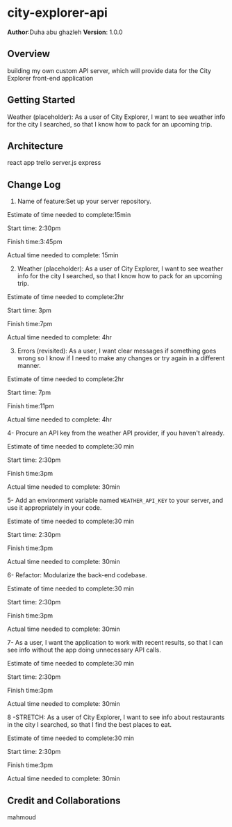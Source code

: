 # city-explorer-api


**Author**:Duha abu ghazleh
**Version**: 1.0.0 

## Overview
 building my own custom API server, which will provide data for the City Explorer front-end application

## Getting Started

Weather (placeholder): As a user of City Explorer, I want to see weather info for the city I searched, so that I know how to pack for an upcoming trip.

## Architecture
react app
trello
server.js
express


## Change Log

1. Name of feature:Set up your server repository.

Estimate of time needed to complete:15min

Start time: 2:30pm 

Finish time:3:45pm

Actual time needed to complete: 15min

2. Weather (placeholder): As a user of City Explorer, I want to see weather info for the city I searched, so that I know how to pack for an upcoming trip.

Estimate of time needed to complete:2hr

Start time: 3pm

Finish time:7pm

Actual time needed to complete: 4hr


3. Errors (revisited): As a user, I want clear messages if something goes wrong so I know if I need to make any changes or try again in a different manner.

Estimate of time needed to complete:2hr

Start time: 7pm

Finish time:11pm

Actual time needed to complete: 4hr

4-  Procure an API key from the weather API provider, if you haven't already.

Estimate of time needed to complete:30 min

Start time: 2:30pm

Finish time:3pm

Actual time needed to complete: 30min

5- Add an environment variable named `WEATHER_API_KEY` to your server, and use it appropriately in your code.

Estimate of time needed to complete:30 min

Start time: 2:30pm

Finish time:3pm

Actual time needed to complete: 30min

6- Refactor: Modularize the back-end codebase.

Estimate of time needed to complete:30 min

Start time: 2:30pm

Finish time:3pm

Actual time needed to complete: 30min


7- As a user, I want the application to work with recent results, so that I can see info without the app doing unnecessary API calls.

Estimate of time needed to complete:30 min

Start time: 2:30pm

Finish time:3pm

Actual time needed to complete: 30min


8 -STRETCH: As a user of City Explorer, I want to see info about restaurants in the city I searched, so that I find the best places to eat.

Estimate of time needed to complete:30 min

Start time: 2:30pm

Finish time:3pm

Actual time needed to complete: 30min


## Credit and Collaborations

mahmoud
